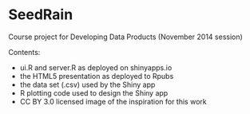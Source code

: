 SeedRain
========

Course project for Developing Data Products (November 2014 session)

Contents:
- ui.R and server.R as deployed on shinyapps.io
- the HTML5 presentation as deployed to Rpubs
- the data set (.csv) used by the Shiny app
- R plotting code used to design the Shiny app
- CC BY 3.0 licensed image of the inspiration for this work

